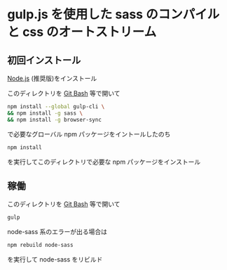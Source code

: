 # gulp.js を使用した sass のコンパイルと css のオートストリーム

## 初回インストール

[Node.js](https://nodejs.org/ja/) (推奨版)をインストール

このディレクトリを [Git Bash](https://gitforwindows.org/) 等で開いて

``` sh
npm install --global gulp-cli \
&& npm install -g sass \
&& npm install -g browser-sync
```

で必要なグローバル npm パッケージをイントールしたのち

``` sh
npm install
```

を実行してこのディレクトリで必要な npm パッケージをインストール

## 稼働

このディレクトリを [Git Bash](https://gitforwindows.org/) 等で開いて

``` sh
gulp
```

node-sass 系のエラーが出る場合は

``` sh
npm rebuild node-sass
```

を実行して node-sass をリビルド